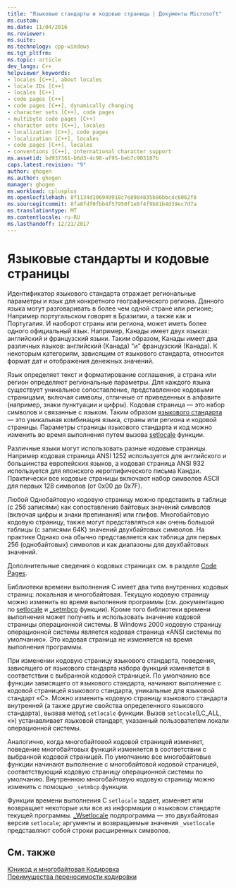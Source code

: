 ```yaml
---
title: "Языковые стандарты и кодовые страницы | Документы Microsoft"
ms.custom: 
ms.date: 11/04/2016
ms.reviewer: 
ms.suite: 
ms.technology: cpp-windows
ms.tgt_pltfrm: 
ms.topic: article
dev_langs: C++
helpviewer_keywords:
- locales [C++], about locales
- locale IDs [C++]
- locales [C++]
- code pages [C++]
- code pages [C++], dynamically changing
- character sets [C++], code pages
- multibyte code pages [C++]
- character sets [C++], locales
- localization [C++], code pages
- localization [C++], locales
- code pages [C++], locales
- conventions [C++], international character support
ms.assetid: bd937361-b6d3-4c98-af95-beb7c903187b
caps.latest.revision: "9"
author: ghogen
ms.author: ghogen
manager: ghogen
ms.workload: cplusplus
ms.openlocfilehash: 8f1134d106949918c7e8984835b86bbc4c6062f8
ms.sourcegitcommit: 8fa8fdf0fbb4f57950f1e8f4f9b81b4d39ec7d7a
ms.translationtype: MT
ms.contentlocale: ru-RU
ms.lasthandoff: 12/21/2017
---
```

# <a name="locales-and-code-pages"></a>Языковые стандарты и кодовые страницы
Идентификатор языкового стандарта отражает региональные параметры и язык для конкретного географического региона. Данного языка могут разговаривать в более чем одной стране или регионе; Например португальском говорят в Бразилии, а также как и Португалия. И наоборот страны или региона, может иметь более одного официальный язык. Например, Канады имеет двух языках: английский и французский языки. Таким образом, Канады имеет два различных языков: английский (Канада) "и" французский (Канада). К некоторым категориям, зависящим от языкового стандарта, относится формат дат и отображения денежных значений.  
  
 Язык определяет текст и форматирование соглашения, а страна или регион определяют региональные параметры. Для каждого языка существует уникальное сопоставление, представленное кодовыми страницами, включая символы, отличные от приведенных в алфавите (например, знаки пунктуации и цифры). Кодовая страница — это набор символов и связанные с языком. Таким образом [языкового стандарта](../c-runtime-library/locale.md) — это уникальная комбинация языка, страны или региона и кодовой страницы. Параметры страницы языкового стандарта и код можно изменить во время выполнения путем вызова [setlocale](../c-runtime-library/reference/setlocale-wsetlocale.md) функции.  
  
 Различные языки могут использовать разные кодовые страницы. Например кодовая страница ANSI 1252 используется для английского и большинства европейских языков, а кодовая страница ANSI 932 используется для японского иероглифического письма Кандзи. Практически все кодовые страницы включают набор символов ASCII для первых 128 символов (от 0x00 до 0x7F).  
  
 Любой Однобайтовую кодовую страницу можно представить в таблице (с 256 записями) как сопоставление байтовых значений символов (включая цифры и знаки препинания) или глифов. Многобайтовую кодовую страницу, также могут представляться как очень большой таблицы (с записями 64K) значений двухбайтовых символов. На практике Однако она обычно представляется как таблица для первых 256 (однобайтовых) символов и как диапазоны для двухбайтовых значений.  
  
 Дополнительные сведения о кодовых страницах см. в разделе [Code Pages](../c-runtime-library/code-pages.md).  
  
 Библиотеки времени выполнения C имеет два типа внутренних кодовых страниц: локальная и многобайтовая. Текущую кодовую страницу можно изменить во время выполнения программы (см. документацию по [setlocale](../c-runtime-library/reference/setlocale-wsetlocale.md) и [_setmbcp](../c-runtime-library/reference/setmbcp.md) функции). Кроме того библиотеки времени выполнения может получить и использовать значение кодовой страницы операционной системы. В Windows 2000 кодовую страницу операционной системы является кодовая страница «ANSI системы по умолчанию». Это кодовая страница не изменяется на время выполнения программы.  
  
 При изменении кодовую страницу языкового стандарта, поведения, зависящего от языкового стандарта набора функций изменяется в соответствии с выбранной кодовой страницей. По умолчанию все функции зависящего от языкового стандарта, начинают выполнение с кодовой страницей языкового стандарта, уникальные для языковой стандарт «C». Можно изменить кодовую страницу языкового стандарта внутренней (а также другие свойства определенного языкового стандарта), вызвав метод `setlocale` функции. Вызов `setlocale`(LC_ALL, «») устанавливает языковой стандарт, указанный пользователем локали операционной системы.  
  
 Аналогично, когда многобайтовой кодовой страницей изменяет, поведение многобайтовых функций изменяется в соответствии с выбранной кодовой страницей. По умолчанию все многобайтовые функции начинают выполнение с многобайтовой кодовой страницей, соответствующий кодовую страницу операционной системы по умолчанию. Внутреннюю многобайтовую кодовую страницу можно изменить с помощью `_setmbcp` функции.  
  
 Функции времени выполнения C `setlocale` задает, изменяет или возвращает некоторые или все из информации о языковом стандарте текущей программы. [_Wsetlocale](../c-runtime-library/reference/setlocale-wsetlocale.md) подпрограмма — это двухбайтовая версия `setlocale`; аргументы и возвращаемые значения `_wsetlocale` представляют собой строки расширенных символов.  
  
## <a name="see-also"></a>См. также  
 [Юникод и многобайтовая Кодировка](../text/unicode-and-mbcs.md)   
 [Преимущества переносимости кодировки](../text/benefits-of-character-set-portability.md)